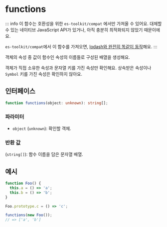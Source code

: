 # functions

::: info
이 함수는 호환성을 위한 `es-toolkit/compat` 에서만 가져올 수 있어요. 대체할 수 있는 네이티브 JavaScript API가 있거나, 아직 충분히 최적화되지 않았기 때문이에요.

`es-toolkit/compat`에서 이 함수를 가져오면, [lodash와 완전히 똑같이 동작](../../../compatibility.md)해요.
:::

객체의 속성 중 값이 함수인 속성의 이름들로 구성된 배열을 생성해요.

객체가 직접 소유한 속성과 문자열 키를 가진 속성만 확인해요. 상속받은 속성이나 `Symbol` 키를 가진 속성은 확인하지 않아요.

## 인터페이스

```typescript
function functions(object: unknown): string[];
```

### 파라미터

- `object` (`unknown`): 확인할 객체.

### 반환 값

(`string[]`): 함수 이름을 담은 문자열 배열.

## 예시

```typescript
function Foo() {
  this.a = () => 'a';
  this.b = () => 'b';
}

Foo.prototype.c = () => 'c';

functions(new Foo());
// => ['a', 'b']
```
